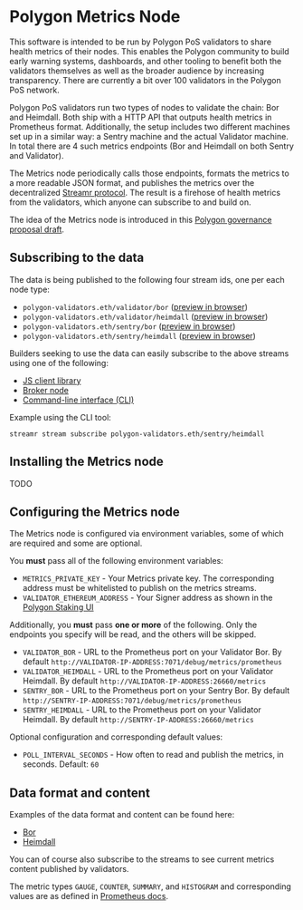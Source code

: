 # Polygon Metrics Node

This software is intended to be run by Polygon PoS validators to share health metrics of their nodes. This enables the Polygon community to build early warning systems, dashboards, and other tooling to benefit both the validators themselves as well as the broader audience by increasing transparency. There are currently a bit over 100 validators in the Polygon PoS network.

Polygon PoS validators run two types of nodes to validate the chain: Bor and Heimdall. Both ship with a HTTP API that outputs health metrics in Prometheus format. Additionally, the setup includes two different machines set up in a similar way: a Sentry machine and the actual Validator machine. In total there are 4 such metrics endpoints (Bor and Heimdall on both Sentry and Validator).

The Metrics node periodically calls those endpoints, formats the metrics to a more readable JSON format, and publishes the metrics over the decentralized [Streamr protocol](https://streamr.network). The result is a firehose of health metrics from the validators, which anyone can subscribe to and build on.

The idea of the Metrics node is introduced in this [Polygon governance proposal draft](https://forum.polygon.technology/t/proposal-decentralized-sharing-of-validator-health-metrics/11454/6).

## Subscribing to the data

The data is being published to the following four stream ids, one per each node type:

- `polygon-validators.eth/validator/bor` ([preview in browser](https://streamr.network/core/streams/polygon-validators.eth%2Fvalidator%2Fbor/preview))
- `polygon-validators.eth/validator/heimdall` ([preview in browser](https://streamr.network/core/streams/polygon-validators.eth%2Fvalidator%2Fheimdall/preview))
- `polygon-validators.eth/sentry/bor` ([preview in browser](https://streamr.network/core/streams/polygon-validators.eth%2Fsentry%2Fbor/preview))
- `polygon-validators.eth/sentry/heimdall` ([preview in browser](https://streamr.network/core/streams/polygon-validators.eth%2Fsentry%2Fheimdall/preview))

Builders seeking to use the data can easily subscribe to the above streams using one of the following:
- [JS client library](https://www.npmjs.com/package/streamr-client)
- [Broker node](https://docs.streamr.network/node-runners/run-a-node)
- [Command-line interface (CLI)](https://docs.streamr.network/usage/cli-tool/)

Example using the CLI tool:

```
streamr stream subscribe polygon-validators.eth/sentry/heimdall
```

## Installing the Metrics node

TODO

## Configuring the Metrics node

The Metrics node is configured via environment variables, some of which are required and some are optional.

You **must** pass all of the following environment variables:

- `METRICS_PRIVATE_KEY` - Your Metrics private key. The corresponding address must be whitelisted to publish on the metrics streams.
- `VALIDATOR_ETHEREUM_ADDRESS` - Your Signer address as shown in the [Polygon Staking UI](https://staking.polygon.technology/validators/146)

Additionally, you **must** pass **one or more** of the following. Only the endpoints you specify will be read, and the others will be skipped.

- `VALIDATOR_BOR` - URL to the Prometheus port on your Validator Bor. By default `http://VALIDATOR-IP-ADDRESS:7071/debug/metrics/prometheus`
- `VALIDATOR_HEIMDALL` - URL to the Prometheus port on your Validator Heimdall. By default `http://VALIDATOR-IP-ADDRESS:26660/metrics`
- `SENTRY_BOR` - URL to the Prometheus port on your Sentry Bor. By default `http://SENTRY-IP-ADDRESS:7071/debug/metrics/prometheus`
- `SENTRY_HEIMDALL` - URL to the Prometheus port on your Validator Heimdall. By default `http://SENTRY-IP-ADDRESS:26660/metrics`

Optional configuration and corresponding default values:

- `POLL_INTERVAL_SECONDS` - How often to read and publish the metrics, in seconds. Default: `60`

## Data format and content

Examples of the data format and content can be found here:
- [Bor](exampledata/bor.json)
- [Heimdall](exampledata/heimdall.json)

You can of course also subscribe to the streams to see current metrics content published by validators.

The metric types `GAUGE`, `COUNTER`, `SUMMARY`, and `HISTOGRAM` and corresponding values are as defined in [Prometheus docs](https://prometheus.io/docs/concepts/metric_types/).

